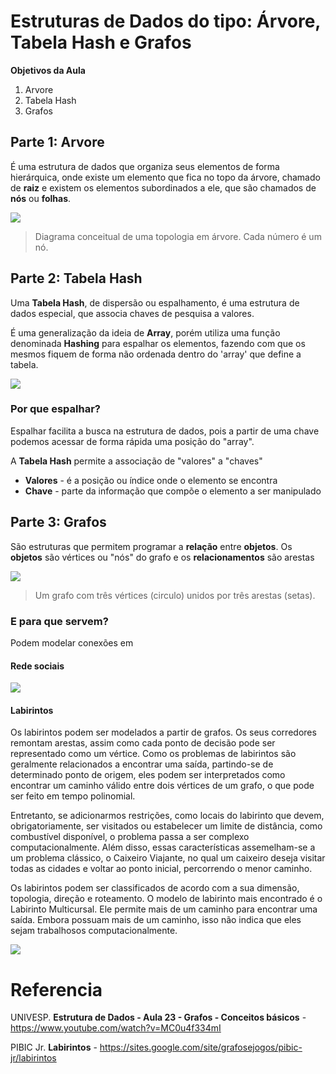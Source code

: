 # Estruturas de Dados do tipo: Árvore, Tabela Hash e Grafos

**Objetivos da Aula**

1. Arvore
2. Tabela Hash
3. Grafos



## Parte 1: Arvore

É uma estrutura de dados que organiza seus elementos de forma hierárquica, onde existe um elemento que fica no topo da árvore, chamado de **raiz** e existem os elementos subordinados a ele, que são chamados de **nós** ou **folhas**.

![](img/20210725170905.png)

> Diagrama conceitual de uma topologia em árvore. Cada número é um nó. 



## Parte 2: Tabela Hash

Uma **Tabela Hash**, de dispersão ou espalhamento, é uma estrutura de dados especial, que associa chaves de pesquisa a valores.

É uma generalização da ideia de **Array**, porém utiliza uma função denominada **Hashing** para espalhar os elementos, fazendo com que os mesmos fiquem de forma não ordenada dentro do 'array' que define a tabela.

![](img/20210725171418.png)

### Por que espalhar?

Espalhar facilita a busca na estrutura de dados, pois a partir de uma chave podemos acessar de forma rápida uma posição do "array".

A **Tabela Hash** permite a associação de "valores" a "chaves"

- **Valores** - é a posição ou índice onde o elemento se encontra
- **Chave** - parte da informação que compõe o elemento a ser manipulado



## Parte 3: Grafos

São estruturas que permitem programar a **relação** entre **objetos**. 
Os **objetos** são vértices ou "nós" do grafo e os **relacionamentos** são arestas

![](img/20210725172751.png)

> Um grafo com três vértices (circulo) unidos por três arestas (setas).



### E para que servem?

Podem modelar conexões em

#### Rede sociais

![](img/20210725173827.png)

#### Labirintos

Os labirintos podem ser modelados a partir de grafos. Os seus corredores remontam arestas, assim como cada ponto de decisão pode ser representado como um vértice. Como os problemas de labirintos são geralmente relacionados a encontrar uma saída, partindo-se de determinado ponto de origem, eles podem ser interpretados como encontrar um caminho válido entre dois vértices de um grafo, o que pode ser feito em tempo polinomial.

Entretanto, se adicionarmos restrições, como locais do labirinto que devem, obrigatoriamente, ser visitados ou estabelecer um limite de distância, como combustível disponível, o problema passa a ser complexo computacionalmente. Além disso, essas características assemelham-se a um problema clássico, o Caixeiro Viajante, no qual um caixeiro deseja visitar todas as cidades e voltar ao ponto inicial, percorrendo o menor caminho.

Os labirintos podem ser classificados de acordo com a sua dimensão, topologia, direção e roteamento. O modelo de labirinto mais encontrado é o Labirinto Multicursal. Ele permite mais de um caminho para encontrar uma saída. Embora possuam mais de um caminho, isso não indica que eles sejam trabalhosos computacionalmente.

![](img/20212507175714.png)



# Referencia

UNIVESP. **Estrutura de Dados - Aula 23 - Grafos - Conceitos básicos** - https://www.youtube.com/watch?v=MC0u4f334mI

PIBIC Jr. **Labirintos** - https://sites.google.com/site/grafosejogos/pibic-jr/labirintos


